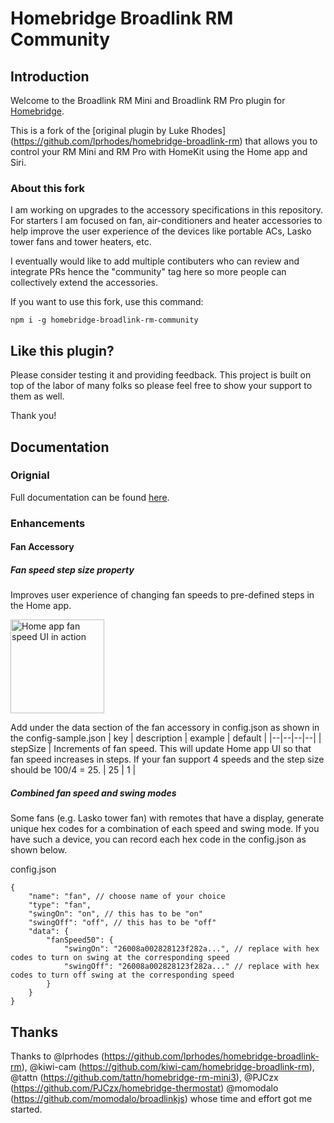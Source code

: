 # Homebridge Broadlink RM Community

## Introduction
Welcome to the Broadlink RM Mini and Broadlink RM Pro plugin for [Homebridge](https://github.com/nfarina/homebridge).

This is a fork of the [original plugin by Luke Rhodes] (https://github.com/lprhodes/homebridge-broadlink-rm) that allows you to control your RM Mini and RM Pro with HomeKit using the Home app and Siri.

### About this fork
I am working on upgrades to the accessory specifications in this repository. For starters I am focused on fan, air-conditioners and heater accessories to help improve the user experience of the devices like portable ACs, Lasko tower fans and tower heaters, etc.

I eventually would like to add multiple contibuters who can review and integrate PRs hence the "community" tag here so more people can collectively extend the accessories.

If you want to use this fork, use this command:

`npm i -g homebridge-broadlink-rm-community`

## Like this plugin?

Please consider testing it and providing feedback. This project is built on top of the labor of many folks so please feel free to show your support to them as well.

Thank you!

## Documentation

### Orignial
Full documentation can be found [here](https://lprhodes.github.io/slate/).

### Enhancements

#### Fan Accessory
##### Fan speed step size property
Improves user experience of changing fan speeds to pre-defined steps in the Home app.

<img src="https://j.gifs.com/L7oJQX.gif" alt="Home app fan speed UI in action" width="150"/>


Add under the data section of the fan accessory in config.json as shown in the config-sample.json
| key | description | example | default |
|--|--|--|--|
| stepSize | Increments of fan speed. This will update Home app UI so that fan speed increases in steps. If your fan support 4 speeds and the step size should be 100/4 = 25. | 25 | 1 |

##### Combined fan speed and swing modes
Some fans (e.g. Lasko tower fan) with remotes that have a display, generate unique hex codes for a combination of each speed and swing mode. If you have such a device, you can record each hex code in the config.json as shown below.

config.json
```
{
	"name": "fan", // choose name of your choice
	"type": "fan",
	"swingOn": "on", // this has to be "on"
	"swingOff": "off", // this has to be "off"
	"data": {
		"fanSpeed50": {
			"swingOn": "26008a002828123f282a...", // replace with hex codes to turn on swing at the corresponding speed
			"swingOff": "26008a002828123f282a..." // replace with hex codes to turn off swing at the corresponding speed
		}
	}
}
```
## Thanks
Thanks to @lprhodes (https://github.com/lprhodes/homebridge-broadlink-rm), @kiwi-cam (https://github.com/kiwi-cam/homebridge-broadlink-rm), @tattn (https://github.com/tattn/homebridge-rm-mini3), @PJCzx (https://github.com/PJCzx/homebridge-thermostat) @momodalo (https://github.com/momodalo/broadlinkjs) whose time and effort got me started.
